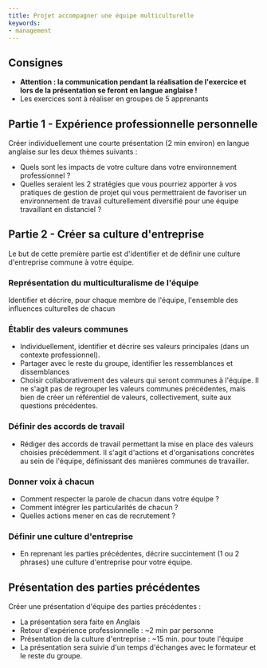 ```yaml
---
title: Projet accompagner une équipe multiculturelle
keywords:
- management
---
```


## Consignes

- **Attention : la communication pendant la réalisation de l'exercice et lors de la présentation se feront en langue anglaise !**
- Les exercices sont à réaliser en groupes de 5 apprenants

## Partie 1 - Expérience professionnelle personnelle

Créer individuellement une courte présentation (2 min environ) en langue anglaise sur les deux thèmes suivants :

- Quels sont les impacts de votre culture dans votre environnement professionnel ?
- Quelles seraient les 2 stratégies que vous pourriez apporter à vos pratiques de gestion de projet qui vous permettraient de favoriser un environnement de travail culturellement diversifié pour une équipe travaillant en distanciel ?

## Partie 2 - Créer sa culture d'entreprise

Le but de cette première partie est d'identifier et de définir une culture d'entreprise commune à votre équipe.

### Représentation du multiculturalisme de l'équipe

Identifier et décrire, pour chaque membre de l'équipe, l'ensemble des influences culturelles de chacun

### Établir des valeurs communes

- Individuellement, identifier et décrire ses valeurs principales (dans un contexte professionnel).
- Partager avec le reste du groupe, identifier les ressemblances et dissemblances
- Choisir collaborativement des valeurs qui seront communes à l'équipe. Il ne s'agit pas de regrouper les valeurs communes précédentes, mais bien de créer un référentiel de valeurs, collectivement, suite aux questions précédentes.

### Définir des accords de travail

- Rédiger des accords de travail permettant la mise en place des valeurs choisies précédemment. Il s'agit d'actions et d'organisations concrètes au sein de l'équipe, définissant des manières communes de travailler.

### Donner voix à chacun

- Comment respecter la parole de chacun dans votre équipe ?
- Comment intégrer les particularités de chacun ?
- Quelles actions mener en cas de recrutement ?

### Définir une culture d'entreprise

- En reprenant les parties précédentes, décrire succintement (1 ou 2 phrases) une culture d'entreprise pour votre équipe.

## Présentation des parties précédentes

Créer une présentation d'équipe des parties précédentes :

- La présentation sera faite en Anglais
- Retour d'expérience professionnelle : ~2 min par personne
- Présentation de la culture d'entreprise : ~15 min. pour toute l'équipe
- La présentation sera suivie d'un temps d'échanges avec le formateur et le reste du groupe.

